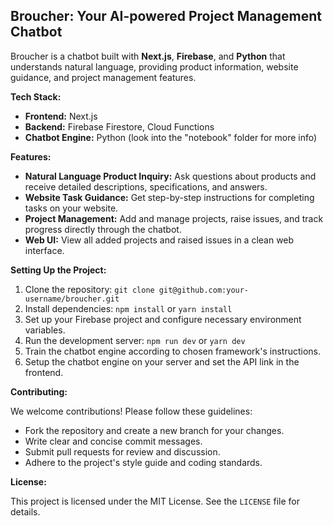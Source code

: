## Broucher: Your AI-powered Project Management Chatbot

Broucher is a chatbot built with **Next.js**, **Firebase**, and **Python** that understands natural language, providing product information, website guidance, and project management features.

**Tech Stack:**

* **Frontend:** Next.js
* **Backend:** Firebase Firestore, Cloud Functions
* **Chatbot Engine:** Python (look into the "notebook" folder for more info)

**Features:**

* **Natural Language Product Inquiry:** Ask questions about products and receive detailed descriptions, specifications, and answers.
* **Website Task Guidance:** Get step-by-step instructions for completing tasks on your website.
* **Project Management:** Add and manage projects, raise issues, and track progress directly through the chatbot.
* **Web UI:** View all added projects and raised issues in a clean web interface.

**Setting Up the Project:**

1. Clone the repository: `git clone git@github.com:your-username/broucher.git`
2. Install dependencies: `npm install` or `yarn install`
3. Set up your Firebase project and configure necessary environment variables.
4. Run the development server: `npm run dev` or `yarn dev`
5. Train the chatbot engine according to chosen framework's instructions.
6. Setup the chatbot engine on your server and set the API link in the frontend. 

**Contributing:**

We welcome contributions! Please follow these guidelines:

* Fork the repository and create a new branch for your changes.
* Write clear and concise commit messages.
* Submit pull requests for review and discussion.
* Adhere to the project's style guide and coding standards.

**License:**

This project is licensed under the MIT License. See the `LICENSE` file for details.



